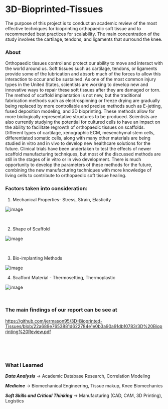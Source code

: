 # 3D-Bioprinted-Tissues

The purpose of this project is to conduct an academic review of the most effective techniques for bioprinting orthopaedic soft tissue and to recommended best practices for scalability. The main concentration of the study involves the cartilage, tendons, and ligaments that surround the knee.

### About
Orthopaedic tissues control and protect our ability to move and interact with the world around us. Soft tissues such as cartilage, tendons, or ligaments provide some of the lubrication and absorb much of the forces to allow this interaction to occur and be sustained. As one of the most common injury types in the United States, scientists are working to develop new and innovative ways to repair these soft tissues after they are damaged or torn. The method of scaffold implantation is not new, but the traditional fabrication methods such as electrospinning or freeze drying are gradually being replaced by more controllable and precise methods such as E-jetting, fused deposition modeling, and 3D bioprinting. These methods allow for more biologically representative structures to be produced. Scientists are also currently studying the potential for cultured cells to have an impact on the ability to facilitate regrowth of orthopaedic tissues on scaffolds. Different types of cartilage, xenographic ECM, mesenchymal stem cells, differentiated somatic cells, along with many other materials are being studied in vitro and in vivo to develop new healthcare solutions for the future. Clinical trials have been undertaken to test the effects of newer scaffold manufacturing techniques, but most of the discussed methods are still in the stages of in vitro or in vivo development. There is much opportunity to develop the parameters of these methods for the future, combining the new manufacturing techniques with more knowledge of living cells to contribute to orthopaedic soft tissue healing.

### Factors taken into consideration:

1. Mechanical Properties- Stress, Strain, Elasticity

![image](https://user-images.githubusercontent.com/85593608/121390480-6b835080-c91b-11eb-8934-668bc4f5273d.png)

<br/>

2. Shape of Scaffold

![image](https://user-images.githubusercontent.com/85593608/121391149-0bd97500-c91c-11eb-9f9c-ceec14fe6802.png)

<br/>

3. Bio-implanting Methods

![image](https://user-images.githubusercontent.com/85593608/121389605-99b46080-c91a-11eb-98fc-e83eee95da5d.png)
<br/>

4. Scafford Material - Thermosetting, Thermoplastic

![image](https://user-images.githubusercontent.com/85593608/121389743-b6509880-c91a-11eb-8592-d0dfdf27133d.png)


<br/>

### The main findings of our report can be see at 

https://github.com/jermason95/3D-Bioprinted-Tissues/blob/22a689e7653881d622784e1e0b3a90a91db10783/3D%20Bioprinting%20Review.pdf



 
  <br/>
  <br/>
  <br/>


### What I Learned

***Data Analysis*** → Academic Database Research, Correlation Modeling

***Medicine*** → Biomechanical Engineering, Tissue makup, Knee Biomechanics

***Soft Skills and Critical Thinking*** → Manufacturing (CAD, CAM, 3D Printing), Logistics
